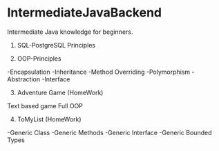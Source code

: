 
# IntermediateJavaBackend
Intermediate Java knowledge for beginners.

1) SQL-PostgreSQL Principles

2) OOP-Principles

 -Encapsulation
 -Inheritance
 -Method Overriding
 -Polymorphism
 -Abstraction
 -Interface
 
 3) Adventure Game (HomeWork)


 Text based game Full OOP 
 
 4) ToMyList (HomeWork)
 
 -Generic Class
 -Generic Methods
 -Generic Interface
 -Generic Bounded Types
  
  
  
  


